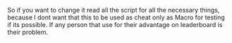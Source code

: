 So if you want to change it read all the script for all the necessary things, because I dont want that this to be used as cheat only as Macro for testing if its possible.
If any person that use for their advantage on leaderboard is their problem.

